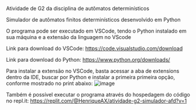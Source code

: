 Atividade de G2 da disciplina de autômatos determinísticos

Simulador de autômatos finitos determinísticos desenvolvido em Python

O programa pode ser executado em VSCode, tendo o Python instalado em sua máquina e a extensão da linguagem no VScode

Link para download do VSCode: https://code.visualstudio.com/download

Link para download do Python: https://www.python.org/downloads/

Para instalar a extensão no VSCode, basta acessar a aba de extensions dentro da IDE, buscar por Python e instalar a primeira primeira opção, conforme mostrado no print abaixo:
![image](https://github.com/HenriqueAX/simulador-afd-py/assets/15336118/be03c453-5b0c-4f8f-9cb5-bbbe9de825bb)


Também é possível executar o programa através do hospedagem do código no repl.it: https://replit.com/@HenriqueAX/atividade-g2-simulador-afd?v=1
